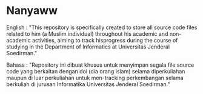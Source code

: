 # Nanyaww

English :
"This repository is specifically created to store all source code files related to him (a Muslim individual) throughout his academic and non-academic activities, aiming to track hisprogress during the course of studying in the Department of Informatics at Universitas Jenderal Soedirman."

Bahasa :
"Repository ini dibuat khusus untuk menyimpan segala file source code yang berkaitan dengan doi (dia orang islam) selama diperkuliahan maupun di luar perkuliahan untuk men-tracking perkembangan selama berkuliah di jurusan Informatika Universitas Jenderal Soedirman."
